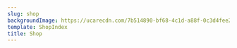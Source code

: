 ```yaml
---
slug: shop
backgroundImage: https://ucarecdn.com/7b514890-bf68-4c1d-a88f-0c3d4fee2438/-/crop/2449x882/0,355/-/preview/
template: ShopIndex
title: Shop
---
```

